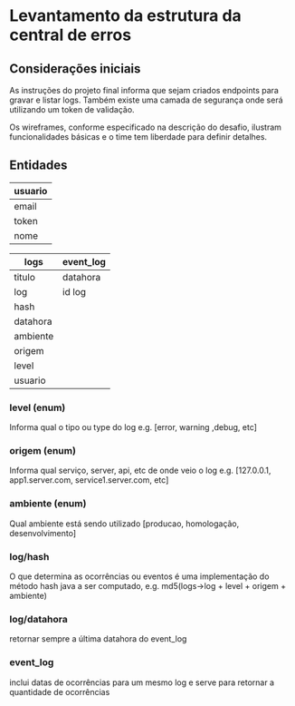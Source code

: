 # Levantamento da estrutura da central de erros

## Considerações iniciais
As instruções do projeto final informa que sejam criados endpoints para gravar e listar logs. Também existe uma camada de segurança onde será utilizando um token de validação.

Os wireframes, conforme especificado na descrição do desafio, ilustram funcionalidades básicas e o time tem liberdade para definir detalhes.

## Entidades

| usuario   |
|-----------|
| email     |
| token     |
| nome      |

| logs        | event_log   | 
|-------------|-------------|
| titulo      |  datahora   |
| log         |  id log     |
| hash        |             |
| datahora    |             |
| ambiente    |             |
| origem      |             |
| level       |             |
| usuario     |             |

### level (enum)
Informa qual o tipo ou type do log e.g. [error, warning ,debug, etc]

### origem (enum)
Informa qual serviço, server, api, etc de onde veio o log e.g. [127.0.0.1, app1.server.com, service1.server.com, etc]

### ambiente (enum)
Qual ambiente está sendo utilizado [producao, homologação, desenvolvimento]

### log/hash
O que determina as ocorrências ou eventos é uma implementação do método hash java a ser computado, e.g. md5(logs->log + level + origem + ambiente)

### log/datahora
retornar sempre a última datahora do event_log

### event_log
inclui datas de ocorrências para um mesmo log e serve para retornar a quantidade de ocorrências

